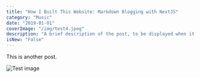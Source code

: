 ```yaml
---
title: "How I Built This Website: Markdown Blogging with NextJS"
category: "Music"
date: "2019-01-01"
coverImage: "/img/test4.jpeg"
description: "A brief description of the post, to be displayed when it is previewed. Shouldn't be more than a couple of sentences."
isNew: "False"
---
```


This is another post.

![Test image](/img/test_img.png)

